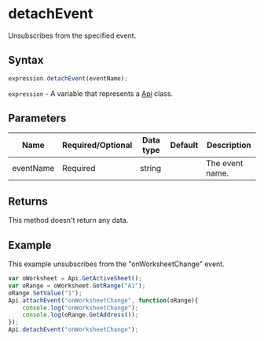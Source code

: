# detachEvent

Unsubscribes from the specified event.

## Syntax

```javascript
expression.detachEvent(eventName);
```

`expression` - A variable that represents a [Api](../Api.md) class.

## Parameters

| **Name** | **Required/Optional** | **Data type** | **Default** | **Description** |
| ------------- | ------------- | ------------- | ------------- | ------------- |
| eventName | Required | string |  | The event name. |

## Returns

This method doesn't return any data.

## Example

This example unsubscribes from the "onWorksheetChange" event.

```javascript
var oWorksheet = Api.GetActiveSheet();
var oRange = oWorksheet.GetRange("A1");
oRange.SetValue("1");
Api.attachEvent("onWorksheetChange", function(oRange){
    console.log("onWorksheetChange");
    console.log(oRange.GetAddress());
});
Api.detachEvent("onWorksheetChange");
```
